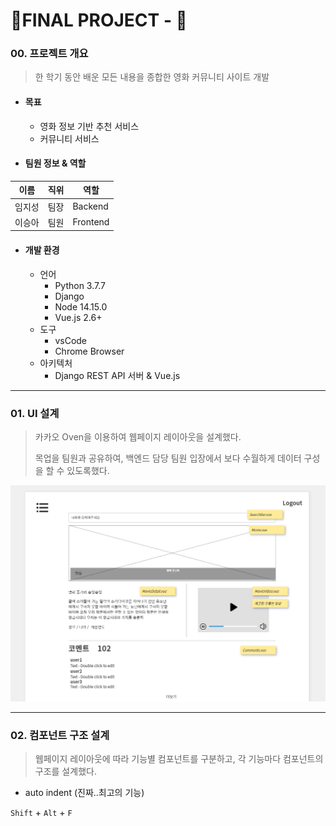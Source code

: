 # 🎇FINAL PROJECT - 🎇

### 00. 프로젝트 개요

> 한 학기 동안 배운 모든 내용을 종합한 영화 커뮤니티 사이트 개발



- #### 목표

  - 영화 정보 기반 추천 서비스 
  - 커뮤니티 서비스

  

- #### 팀원 정보 & 역할

| 이름   | 직위 | 역할     |
| ------ | ---- | -------- |
| 임지성 | 팀장 | Backend  |
| 이승아 | 팀원 | Frontend |



- #### 개발 환경

  - 언어
    - Python 3.7.7
    - Django 
    - Node 14.15.0
    - Vue.js 2.6+
  - 도구
    - vsCode
    - Chrome Browser
  - 아키텍처
    - Django REST API 서버 & Vue.js



---

### 01. UI 설계

> 카카오 Oven을 이용하여 웹페이지 레이아웃을 설계했다. 
>
> 목업을 팀원과 공유하여, 백엔드 담당 팀원 입장에서 보다 수월하게 데이터 구성을 할 수 있도록했다. 

![image-20201119200445724](README.assets/image-20201119200445724.png)

---

### 02. 컴포넌트 구조 설계

> 웹페이지 레이아웃에 따라 기능별 컴포넌트를 구분하고, 각 기능마다 컴포넌트의 구조를 설계했다.





- auto indent (진짜..최고의 기능)

`Shift` + `Alt` + `F`

